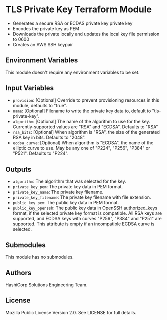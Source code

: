 # TLS Private Key Terraform Module

- Generates a secure RSA or ECDAS private key private key
- Encodes the private key as PEM
- Downloads the private locally and updates the local key file permission to 0600
- Creates an AWS SSH keypair

## Environment Variables

This module doesn't require any environment variables to be set.

## Input Variables

- `provision`: [Optional] Override to prevent provisioning resources in this module, defaults to "true".
- `name`: [Optional] Filename to write the private key data to, default to \"tls-private-key\".
- `algorithm`: [Optional] The name of the algorithm to use for the key. Currently-supported values are "RSA" and "ECDSA". Defaults to "RSA"
- `rsa_bits`: [Optional] When algorithm is "RSA", the size of the generated RSA key in bits. Defaults to "2048".
- `ecdsa_curve`: [Optional] When algorithm is "ECDSA", the name of the elliptic curve to use. May be any one of "P224", "P256", "P384" or "P521". Defaults to \"P224\".

## Outputs

- `algorithm`: The algorithm that was selected for the key.
- `private_key_pem`: The private key data in PEM format.
- `private_key_name`: The private key filename.
- `private_key_filename`: The private key filename with file extension.
- `public_key_pem`: The public key data in PEM format.
- `public_key_openssh`: The public key data in OpenSSH authorized_keys format, if the selected private key format is compatible. All RSA keys are supported, and ECDSA keys with curves "P256", "P384" and "P251" are supported. This attribute is empty if an incompatible ECDSA curve is selected.

## Submodules

This module has no submodules.

## Authors

HashiCorp Solutions Engineering Team.

## License

Mozilla Public License Version 2.0. See LICENSE for full details.
